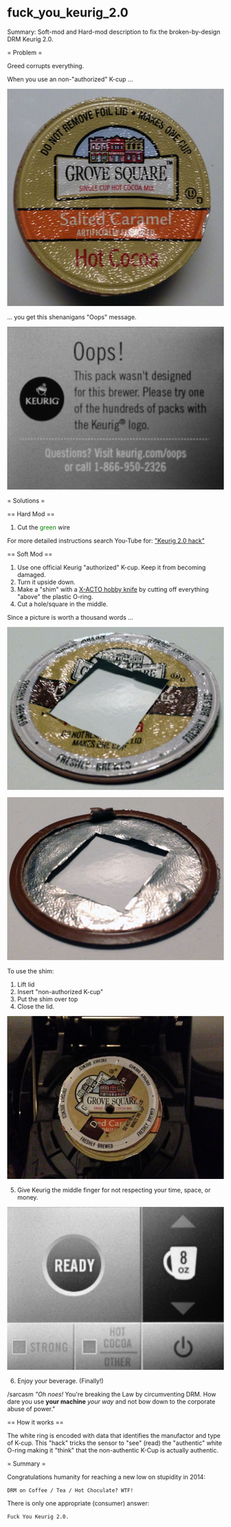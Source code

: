 # fuck_you_keurig_2.0
Summary: Soft-mod and Hard-mod description to fix the broken-by-design DRM Keurig 2.0.


= Problem =

Greed corrupts everything.

When you use an non-"authorized" K-cup ...

 ![Non-authorized](0_choc_cup.jpg?raw=true)

... you get this shenanigans "Oops" message.

 ![Oops shenanigans](1_problem_oops.jpg?raw=true)

= Solutions =

== Hard Mod ==

1. Cut the <font color="#080">green</font> wire

For more detailed instructions search You-Tube for: ["Keurig 2.0 hack"](https://www.youtube.com/results?search_query=keuring+2.0+hack)

== Soft Mod ==

1. Use one official Keurig "authorized" K-cup.  Keep it from becoming damaged.
2. Turn it upside down.
3. Make a "shim" with a [X-ACTO hobby knife](https://www.google.com/search?q=X-Acto+hobby+knife&tbm=isch) by cutting off everything "above" the plastic O-ring.
4. Cut a hole/square in the middle.

Since a picture is worth a thousand words ...

![Shim Top](2_solution_shim_top.jpg?raw=true)

![Shim Bottom](3_solution_shim_bot.jpg?raw=true)

To use the shim:

1. Lift lid
2. Insert "non-authorized K-cup"
3. Put the shim over top
4. Close the lid.

 ![Shim use](4_use_shim.jpg?raw=true)

5. Give Keurig the middle finger for not respecting your time, space, or money.

 ![F.U. Keurig](5_success_menu.jpg?raw=true)

6. Enjoy your beverage. (Finally!) 

 /sarcasm _"Oh noes!_ You're breaking the Law by circumventing DRM. How dare you use **your machine** _your way_ and not bow down to the corporate abuse of power."


== How it works ==

The white ring is encoded with data that identifies the manufactor and type of K-cup.
This "hack" tricks the sensor to "see" (read) the "authentic" white O-ring
making it "think" that the non-authentic K-Cup is actually authentic.

= Summary =

Congratulations humanity for reaching a new low on stupidity in 2014:

    DRM on Coffee / Tea / Hot Choculate? WTF!

There is only one appropriate (consumer) answer:

    Fuck You Keurig 2.0.

